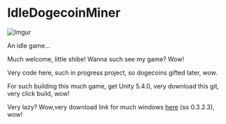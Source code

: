 # IdleDogecoinMiner

![Imgur](http://i.imgur.com/X0lGlJE.png)

An idle game...

Much welcome, little shibe!  Wanna such see my game? Wow!

Very code here, such in progress project, so dogecoins gifted later, wow.

For such building this much game, get Unity 5.4.0, very download this git, very click build, wow!

Very lazy? Wow,very download link for much windows [here](https://we.tl/EyQMparc1r) (so 0.3.2.3), wow!
